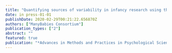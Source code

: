 ```yaml
---
title: "Quantifying sources of variability in infancy research using the infant-directed speech preference"
date: in press-01-01
publishDate: 2020-02-29T00:21:22.656870Z
authors: ["ManyBabies Consortium"]
publication_types: ["2"]
abstract: ""
featured: true
publication: "*Advances in Methods and Practices in Psychological Science*"
---
```


